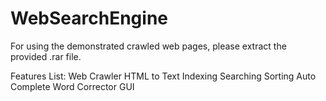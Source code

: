 # WebSearchEngine

For using the demonstrated crawled web pages, please extract the provided .rar file.

Features List:
Web Crawler
HTML to Text
Indexing
Searching
Sorting
Auto Complete
Word Corrector
GUI

